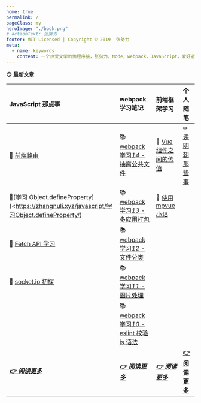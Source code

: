 ```yaml
---
home: true
permalink: /
pageClass: my
heroImage: "./book.png"
# actionText: 张努力
footer: MIT Licensed | Copyright © 2019  张努力
meta:
  - name: keywords
    content: 一个热爱文学的伪程序猿，张努力，Node，webpack，JavaScript，爱好者，博客
---
```


**😏** **最新文章**

| JavaScript 那点事                                                                            | webpack 学习笔记                                                                               | 前端框架学习                                                                | 个人随笔                                                    |
| :------------------------------------------------------------------------------------------- | :--------------------------------------------------------------------------------------------- | :-------------------------------------------------------------------------- | :---------------------------------------------------------- |
| 📓 [前端路由](https://zhangnuli.xyz/javascript/前端路由)                                     | 📚[webpack 学习*14* - 抽离公共文件](https://zhangnuli.xyz/webpack/抽离公共文件)                | 📖 [Vue 组件之间的传值](https://zhangnuli.xyz/frame/Vue组件之间的传值)      | ✏[读明朝那些事](https://zhangnuli.xyz/随记/读明朝那些事/)   |
| 📓[学习 Object.defineProperty](<https://zhangnuli.xyz/javascript/学习Object.defineProperty/) | 📚[webpack 学习*13* - 多应用打包](https://zhangnuli.xyz/webpack/多应用打包)                    | 📖 [使用 mpvue 小记](https://zhangnuli.xyz/frame/使用mpvue进行小程序的开发) |                                                             |
| 📓 [Fetch API 学习](https://zhangnuli.xyz/javascript/Fetch-API)                              | 📚[webpack 学习*12* - 文件分类](https://zhangnuli.xyz/webpack/文件分类)                        |                                                                             |                                                             |
| 📓 [socket.io 初探](https://zhangnuli.xyz/javascript/socket.io初探)                          | 📚[webpack 学习*11* - 图片处理](https://zhangnuli.xyz/webpack/图片处理)                        |                                                                             |                                                             |
|                                                                                              | 📚[webpack 学习*10* - eslint 校验 js 语法](https://zhangnuli.xyz/webpack/使用eslint校验js语法) |                                                                             |                                                             |
| [**_👉 阅读更多_**](https://zhangnuli.xyz/javascript/Fetch-API)                              | [**_👉 阅读更多_**](https://zhangnuli.xyz/webpack/webpack介绍)                                 | [**_👉 阅读更多_**](https://zhangnuli.xyz/frame/使用mpvue进行小程序的开发)  | [**👉 阅读更多**](https://zhangnuli.xyz/随记/读明朝那些事/) |

